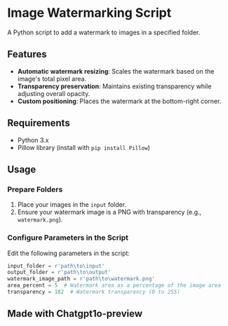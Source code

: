 # Image Watermarking Script

A Python script to add a watermark to images in a specified folder.

## Features
- **Automatic watermark resizing**: Scales the watermark based on the image's total pixel area.
- **Transparency preservation**: Maintains existing transparency while adjusting overall opacity.
- **Custom positioning**: Places the watermark at the bottom-right corner.

## Requirements
- Python 3.x
- Pillow library (install with `pip install Pillow`)

## Usage

### Prepare Folders
1. Place your images in the `input` folder.
2. Ensure your watermark image is a PNG with transparency (e.g., `watermark.png`).

### Configure Parameters in the Script
Edit the following parameters in the script:

```python
input_folder = r'path\to\input'
output_folder = r'path\to\output'
watermark_image_path = r'path\to\watermark.png'
area_percent = 5  # Watermark area as a percentage of the image area
transparency = 182  # Watermark transparency (0 to 255)
```

## Made with Chatgpt1o-preview
